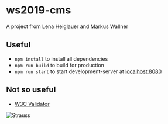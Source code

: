 # ws2019-cms
A project from Lena Heiglauer and Markus Wallner

## Useful
* `npm install` to install all dependencies
* `npm run build` to build for production
* `npm run start` to start development-server at [localhost:8080](https://localhost:8080)

## Not so useful
* [W3C Validator](https://validator.w3.org/#validate_by_upload)

![Strauss](http://www.strauss-advisor.de/wp-content/uploads/2014/11/strauss-vogel.png)
